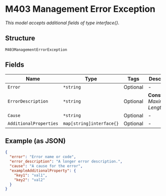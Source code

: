 
# M403 Management Error Exception

*This model accepts additional fields of type interface{}.*

## Structure

`M403ManagementErrorException`

## Fields

| Name | Type | Tags | Description |
|  --- | --- | --- | --- |
| `Error` | `*string` | Optional | - |
| `ErrorDescription` | `*string` | Optional | **Constraints**: *Maximum Length*: `1000` |
| `Cause` | `*string` | Optional | - |
| `AdditionalProperties` | `map[string]interface{}` | Optional | - |

## Example (as JSON)

```json
{
  "error": "Error name or code",
  "error_description": "A longer error description.",
  "cause": "A cause for the error",
  "exampleAdditionalProperty": {
    "key1": "val1",
    "key2": "val2"
  }
}
```


